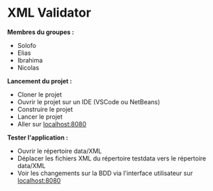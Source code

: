 # XML Validator

**Membres du groupes :**
* Solofo
* Elias
* Ibrahima
* Nicolas

**Lancement du projet :**
* Cloner le projet
* Ouvrir le projet sur un IDE (VSCode ou NetBeans)
* Construire le projet
* Lancer le projet
* Aller sur [localhost:8080](http://localhost:8080/)

**Tester l'application :**
* Ouvrir le répertoire data/XML
* Déplacer les fichiers XML du répertoire testdata vers le répertoire data/XML
* Voir les changements sur la BDD via l'interface utilisateur sur [localhost:8080](http://localhost:8080/)